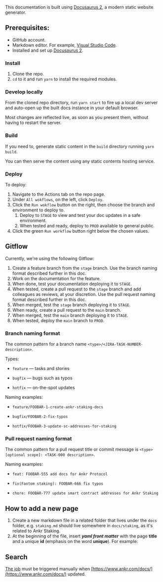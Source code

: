 This documentation is built using [Docusaurus 2](https://docusaurus.io/), a modern static website generator.

## Prerequisites:

* GitHub account. 
* Markdown editor. For example, [Visual Studio Code](https://code.visualstudio.com/download).
* Installed and set up [Docusaurus 2](https://docusaurus.io/).

### Install

1. Clone the repo.
2. `cd` to it and run `yarn` to install the required modules. 

### Develop locally

From the cloned repo directory, run `yarn start` to fire up a local dev server and auto-open up the built docs instance in your default browser.

Most changes are reflected live, as soon as you present them, without having to restart the server.

### Build

If you need to, generate static content in the `build` directory running `yarn build`. 

You can then serve the content using any static contents hosting service.

### Deploy

To deploy:
1. Navigate to the Actions tab on the repo page.
2. Under `All wokflows`, on the left, click `Deploy`.
3. Click the `Run wokflow` button on the right, then choose the branch and environment to deploy to.
   1. Deploy to `STAGE` to view and test your doc updates in a safe environment.
   2. When tested and ready, deploy to `PROD` available to general public. 
4. Click the green `Run workflow` button right below the chosen values.

## Gitflow

Currently, we're using the following Gitflow:

1. Create a feature branch from the `stage` branch. Use the branch naming format described further in this doc.
2. Work on the documentation for the feature.
3. When done, test your documentation deploying it to `STAGE`.
4. When tested, create a pull request to the `stage` branch and add colleagues as reviews, at your discretion. Use the pull request naming format described further in this doc.
5. When merged, test the `stage` branch deploying it to `STAGE`.
6. When ready, create a pull request to the `main` branch.
7. When merged, test the `main` branch deploying it to `STAGE`.
8. When tested, deploy the `main` branch to `PROD`.

### Branch naming format 

The common pattern for a branch name `<type>/<JIRA-TASK-NUMBER-description>`.

Types: 

* `feature` — tasks and stories

* `bugfix` — bugs such as typos

* `hotfix` — on-the-spot updates

Naming examples:

* `feature/FOOBAR-1-create-ankr-staking-docs`

* `bugfix/FOOBAR-2-fix-typos`

* `hotfix/FOOBAR-3-update-sc-addresses-for-staking`

### Pull request naming format

The common pattern for a pull request title or commit message is `<type>[optional scope]: <TASK-000 description>`.

Naming examples:

* `feat: FOOBAR-555 add docs for Ankr Protocol`

* `fix(Fantom staking): FOOBAR-666 fix typos`

* `chore: FOOBAR-777 update smart contract addresses for Ankr Staking`

## How to add a new page

1. Create a new markdown file in a related folder that lives under the `docs` folder, e.g. `staking.md` should live somewhere in `docs/staking`, as it's related to Ankr Staking.
2. At the beginning of the file, insert ***yaml front matter*** with the page **title** and a unique **id** (emphasis on the word **unique**). For example:

## Search

[The job](https://github.com/Ankr-network/ankr-docs/actions/workflows/scrape.yml) must be triggered manually when [https://www.ankr.com/docs/](https://www.ankr.com/docs/) updated.

